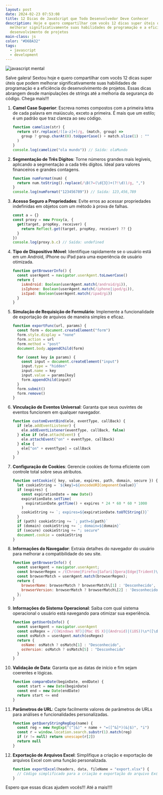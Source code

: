 ```yaml
---
layout: post
date: 2024-02-23 07:53:08
title: 12 Dicas de JavaScript que Todo Desenvolvedor Deve Conhecer
description: Hoje e quero compartilhar com vocês 12 dicas super úteis que podem
  melhorar significativamente suas habilidades de programação e a eficiência do
  desenvolvimento de projetos
main-class: js
color: "#D6BA32"
tags:
  - javascript
  - development
---
```


![javascript mental](/assets/img/eok1jcbxeai0xui.jpg "javascript mental")

Salve galera! Sextou hoje e quero compartilhar com vocês 12 dicas super úteis que podem melhorar significativamente suas habilidades de programação e a eficiência do desenvolvimento de projetos. Essas dicas abrangem desde manipulações de strings até a melhoria da segurança do código. Chega mais!!!

1. **Camel Case Superior**: Escreva nomes compostos com a primeira letra de cada palavra em maiúsculo, exceto a primeira. É mais que um estilo; é um padrão que traz clareza ao seu código.

   ```javascript
   function camelize(str) {
     return str.replace(/([a-z]+)/g, (match, group) =>
       group ? group.charAt(0).toUpperCase() + match.slice(1) : ""
     )
   }
   console.log(camelize("ola mundo")) // Saída: olaMundo
   ```

2. **Segmentação de Três Dígitos**: Torne números grandes mais legíveis, aplicando a segmentação a cada três dígitos. Ideal para valores financeiros e grandes contagens.

   ```javascript
   function numFormat(num) {
     return num.toString().replace(/\B(?=(\d{3})+(?!\d))/g, ",")
   }
   console.log(numFormat("123456789")) // Saída: 123,456,789
   ```

3. **Acesso Seguro a Propriedades**: Evite erros ao acessar propriedades indefinidas em objetos com um método à prova de falhas.

   ```javascript
   const a = {}
   const proxy = new Proxy(a, {
     get(target, propKey, receiver) {
       return Reflect.get(target, propKey, receiver) ?? {}
     }
   })
   console.log(proxy.b.c) // Saída: undefined
   ```

4. **Tipo de Dispositivo Móvel**: Identifique rapidamente se o usuário está em um Android, iPhone ou iPad para uma experiência de usuário otimizada.

   ```javascript
   function getBrowserInfo() {
     const userAgent = navigator.userAgent.toLowerCase()
     return {
       isAndroid: Boolean(userAgent.match(/android/gi)),
       isIphone: Boolean(userAgent.match(/iphone|ipod/gi)),
       isIpad: Boolean(userAgent.match(/ipad/gi))
     }
   }
   ```

5. **Simulação de Requisição de Formulário**: Implemente a funcionalidade de exportação de arquivos de maneira simples e eficaz.

   ```javascript
   function exportFunc(url, params) {
     const form = document.createElement("form")
     form.style.display = "none"
     form.action = url
     form.method = "post"
     document.body.appendChild(form)

     for (const key in params) {
       const input = document.createElement("input")
       input.type = "hidden"
       input.name = key
       input.value = params[key]
       form.appendChild(input)
     }
     form.submit()
     form.remove()
   }
   ```

6. **Vinculação de Eventos Universal**: Garanta que seus ouvintes de eventos funcionem em qualquer navegador.

   ```javascript
   function customEventBind(ele, eventType, callBack) {
     if (ele.addEventListener) {
       ele.addEventListener(eventType, callBack, false)
     } else if (ele.attachEvent) {
       ele.attachEvent("on" + eventType, callBack)
     } else {
       ele["on" + eventType] = callBack
     }
   }
   ```

7. **Configuração de Cookies**: Gerencie cookies de forma eficiente com controle total sobre seus atributos.

   ```javascript
   function setCookie({ key, value, expires, path, domain, secure }) {
     let cookieString = `${key}=${encodeURIComponent(value)}`
     if (expires) {
       const expirationDate = new Date()
       expirationDate.setTime(
         expirationDate.getTime() + expires * 24 * 60 * 60 * 1000
       )
       cookieString += `; expires=${expirationDate.toUTCString()}`
     }
     if (path) cookieString += `; path=${path}`
     if (domain) cookieString += `; domain=${domain}`
     if (secure) cookieString += "; secure"
     document.cookie = cookieString
   }
   ```

8. **Informações do Navegador**: Extraia detalhes do navegador do usuário para melhorar a compatibilidade do seu site.

   ```javascript
   function getBrowserInfo() {
     const userAgent = navigator.userAgent;
     const browserRegex = /(Chrome|Firefox|Safari|Opera|Edge|Trident)\[/ ]?(\d+)/;
     const browserMatch = userAgent.match(browserRegex);
     return {
       browserName: browserMatch ? browserMatch\[1] : 'Desconhecido',
       browserVersion: browserMatch ? browserMatch\[2] : 'Desconhecido'
     };
   }
   ```

9. **Informações do Sistema Operacional**: Saiba com qual sistema operacional o usuário está navegando para otimizar sua experiência.

   ```javascript
   function getUserOsInfo() {
     const userAgent = navigator.userAgent
     const osRegex = /((Windows NT)|(Mac OS X)|(Android)|(iOS))\s*([\d._]+)/
     const osMatch = userAgent.match(osRegex)
     return {
       osName: osMatch ? osMatch[1] : "Desconhecido",
       osVersion: osMatch ? osMatch[5] : "Desconhecido"
     }
   }
   ```

10. **Validação de Data**: Garanta que as datas de início e fim sejam coerentes e lógicas.

    ```javascript
    function compareDate(beginDate, endDate) {
      const start = new Date(beginDate)
      const end = new Date(endDate)
      return start <= end
    }
    ```

11. **Parâmetros de URL**: Capte facilmente valores de parâmetros de URLs para análises e funcionalidades personalizadas.

    ```javascript
    function getQueryStringRegExp(name) {
      const reg = new RegExp("(^|&)" + name + "=([^&]*)(&|$)", "i")
      const r = window.location.search.substr(1).match(reg)
      if (r != null) return unescape(r[2])
      return null
    }
    ```

12. **Exportação de Arquivos Excel**: Simplifique a criação e exportação de arquivos Excel com uma função personalizada.

    ```javascript
    function exportExcel(headers, data, fileName = "export.xlsx") {
      // Código simplificado para a criação e exportação do arquivo Excel
    }
    ```

Espero que essas dicas ajudem vocês!!! Até a mais!!!!
